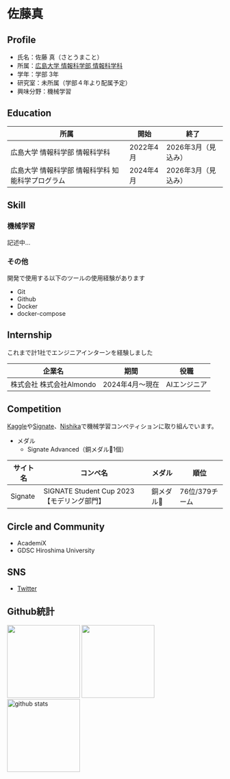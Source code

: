 # 佐藤真

## Profile

- 氏名：佐藤 真（さとうまこと）
- 所属：[広島大学 情報科学部 情報科学科](https://www.hiroshima-u.ac.jp/ids)
- 学年：学部 3年
- 研究室：未所属（学部４年より配属予定）
- 興味分野：機械学習

## Education

|所属|開始|終了|
|---|-----|---|
|広島大学 情報科学部 情報科学科|2022年4月|2026年3月（見込み）|
|広島大学 情報科学部 情報科学科 知能科学プログラム|2024年4月|2026年3月（見込み）|

## Skill

### 機械学習
記述中...

### その他

開発で使用する以下のツールの使用経験があります

- Git
- Github
- Docker
- docker-compose

## Internship

これまで計1社でエンジニアインターンを経験しました

|企業名|期間|役職|
|-----|---|----|
|株式会社 株式会社Almondo|2024年4月〜現在|AIエンジニア|

## Competition

[Kaggle](https://www.kaggle.com/)や[Signate](https://signate.jp/)、[Nishika](https://www.nishika.com/)で機械学習コンペティションに取り組んでいます。

- メダル
  - Signate Advanced（銅メダル🥉1個）

|サイト名|コンペ名|メダル|順位|
|-------|------|-----|----|
|Signate|SIGNATE Student Cup 2023【モデリング部門】|銅メダル🥉|76位/379チーム|

## Circle and Community

- AcademiX
- GDSC Hiroshima University

## SNS

- [Twitter](https://twitter.com/macoto_tech)

## Github統計

<div align="left"> 
  <img height="170px" src="https://github-profile-summary-cards.vercel.app/api/cards/profile-details?username=maco-macoo&theme=default" />
  <img height="170px" src="https://github-readme-stats.vercel.app/api?username=maco-macoo&count_private=true&show_icons=true&theme=compact&layout=compact" />
  <img alt="github stats" height="170px" src="https://github-readme-stats.vercel.app/api/top-langs/?username=maco-macoo&theme=compact&layout=compact" />
</div>
